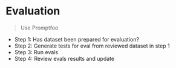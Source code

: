 # Evaluation
> Use Promptfoo

- Step 1: Has dataset been prepared for evaluation?
- Step 2: Generate tests for eval from reviewed dataset in step 1
- Step 3: Run evals
- Step 4: Review evals results and update